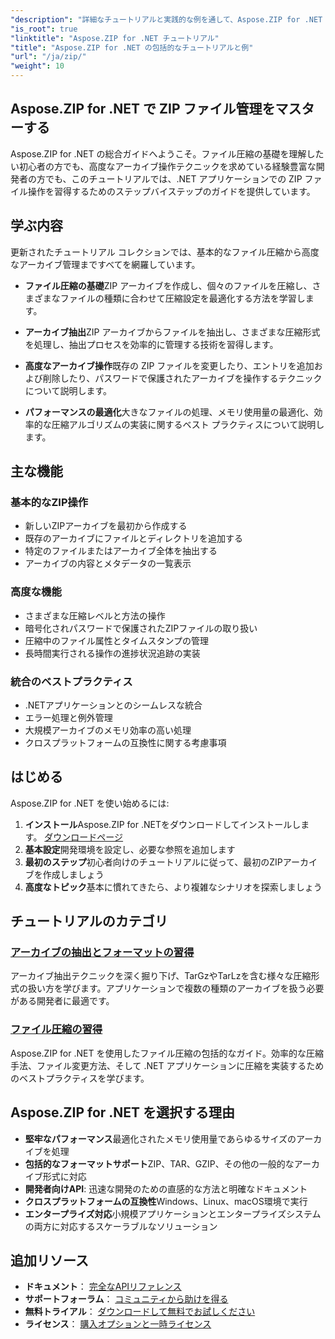 ```yaml
---
"description": "詳細なチュートリアルと実践的な例を通して、Aspose.ZIP for .NET の潜在能力を最大限に引き出しましょう。.NET アプリケーションで ZIP ファイルを効率的に圧縮、展開、管理する方法を学びましょう。"
"is_root": true
"linktitle": "Aspose.ZIP for .NET チュートリアル"
"title": "Aspose.ZIP for .NET の包括的なチュートリアルと例"
"url": "/ja/zip/"
"weight": 10
---
```


## Aspose.ZIP for .NET で ZIP ファイル管理をマスターする

Aspose.ZIP for .NET の総合ガイドへようこそ。ファイル圧縮の基礎を理解したい初心者の方でも、高度なアーカイブ操作テクニックを求めている経験豊富な開発者の方でも、このチュートリアルでは、.NET アプリケーションでの ZIP ファイル操作を習得するためのステップバイステップのガイドを提供しています。

## 学ぶ内容

更新されたチュートリアル コレクションでは、基本的なファイル圧縮から高度なアーカイブ管理まですべてを網羅しています。

- **ファイル圧縮の基礎**ZIP アーカイブを作成し、個々のファイルを圧縮し、さまざまなファイルの種類に合わせて圧縮設定を最適化する方法を学習します。

- **アーカイブ抽出**ZIP アーカイブからファイルを抽出し、さまざまな圧縮形式を処理し、抽出プロセスを効率的に管理する技術を習得します。

- **高度なアーカイブ操作**既存の ZIP ファイルを変更したり、エントリを追加および削除したり、パスワードで保護されたアーカイブを操作するテクニックについて説明します。

- **パフォーマンスの最適化**大きなファイルの処理、メモリ使用量の最適化、効率的な圧縮アルゴリズムの実装に関するベスト プラクティスについて説明します。

## 主な機能

### 基本的なZIP操作
- 新しいZIPアーカイブを最初から作成する
- 既存のアーカイブにファイルとディレクトリを追加する
- 特定のファイルまたはアーカイブ全体を抽出する
- アーカイブの内容とメタデータの一覧表示

### 高度な機能
- さまざまな圧縮レベルと方法の操作
- 暗号化されパスワードで保護されたZIPファイルの取り扱い
- 圧縮中のファイル属性とタイムスタンプの管理
- 長時間実行される操作の進捗状況追跡の実装

### 統合のベストプラクティス
- .NETアプリケーションとのシームレスな統合
- エラー処理と例外管理
- 大規模アーカイブのメモリ効率の高い処理
- クロスプラットフォームの互換性に関する考慮事項

## はじめる

Aspose.ZIP for .NET を使い始めるには:

1. **インストール**Aspose.ZIP for .NETをダウンロードしてインストールします。 [ダウンロードページ](https://releases.aspose.com/zip/net/)
2. **基本設定**開発環境を設定し、必要な参照を追加します
3. **最初のステップ**初心者向けのチュートリアルに従って、最初のZIPアーカイブを作成しましょう
4. **高度なトピック**基本に慣れてきたら、より複雑なシナリオを探索しましょう

## チュートリアルのカテゴリ

### [アーカイブの抽出とフォーマットの習得](./mastering-archive-extraction-and-formats/)
アーカイブ抽出テクニックを深く掘り下げ、TarGzやTarLzを含む様々な圧縮形式の扱い方を学びます。アプリケーションで複数の種類のアーカイブを扱う必要がある開発者に最適です。

### [ファイル圧縮の習得](./file-compress/)
Aspose.ZIP for .NET を使用したファイル圧縮の包括的なガイド。効率的な圧縮手法、ファイル変更方法、そして .NET アプリケーションに圧縮を実装するためのベストプラクティスを学びます。

## Aspose.ZIP for .NET を選択する理由

- **堅牢なパフォーマンス**最適化されたメモリ使用量であらゆるサイズのアーカイブを処理
- **包括的なフォーマットサポート**ZIP、TAR、GZIP、その他の一般的なアーカイブ形式に対応
- **開発者向けAPI**: 迅速な開発のための直感的な方法と明確なドキュメント
- **クロスプラットフォームの互換性**Windows、Linux、macOS環境で実行
- **エンタープライズ対応**小規模アプリケーションとエンタープライズシステムの両方に対応するスケーラブルなソリューション

## 追加リソース

- **ドキュメント**： [完全なAPIリファレンス](https://reference.aspose.com/zip/net/)
- **サポートフォーラム**： [コミュニティから助けを得る](https://forum.aspose.com/c/zip/37)
- **無料トライアル**： [ダウンロードして無料でお試しください](https://releases.aspose.com/)
- **ライセンス**： [購入オプションと一時ライセンス](https://purchase.conholdate.com/buy)